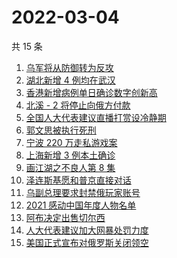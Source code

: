 # 2022-03-04

共 15 条

<!-- BEGIN -->
<!-- 最后更新时间 Fri Mar 04 2022 02:16:29 GMT+0800 (China Standard Time) -->

1. [乌军将从防御转为反攻](https://www.zhihu.com/search?q=俄罗斯乌克兰)
1. [湖北新增 4 例均在武汉](https://www.zhihu.com/search?q=湖北疫情)
1. [香港新增病例单日确诊数字创新高](https://www.zhihu.com/search?q=香港疫情)
1. [北溪 - 2 将停止向俄方付款](https://www.zhihu.com/search?q=北溪-2)
1. [全国人大代表建议直播打赏设冷静期](https://www.zhihu.com/search?q=直播打赏设冷静期)
1. [郭文思被执行死刑](https://www.zhihu.com/search?q=郭文思)
1. [宁波 220 万走私游戏案](https://www.zhihu.com/search?q=走私游戏)
1. [上海新增 3 例本土确诊](https://www.zhihu.com/search?q=上海疫情)
1. [画江湖之不良人第 8 集](https://www.zhihu.com/search?q=画江湖之不良人)
1. [泽连斯基愿和普京直接对话](https://www.zhihu.com/search?q=泽连斯基愿和普京直接对话)
1. [乌副总理要求封禁俄玩家账号](https://www.zhihu.com/search?q=游戏账号)
1. [2021 感动中国年度人物名单](https://www.zhihu.com/search?q=感动中国年度人物)
1. [阿布决定出售切尔西](https://www.zhihu.com/search?q=切尔西)
1. [人大代表建议加大网暴处罚力度](https://www.zhihu.com/search?q=人大代表建议加大网暴处罚力度)
1. [美国正式宣布对俄罗斯关闭领空](https://www.zhihu.com/search?q=美国对俄罗斯关闭领空)

<!-- END -->
